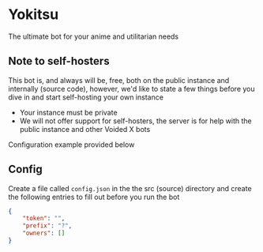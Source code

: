 # Yokitsu

The ultimate bot for your anime and utilitarian needs

## Note to self-hosters

This bot is, and always will be, free, both on the public instance and internally (source code), however, we'd like to state a few things before you dive in and start self-hosting your own instance

- Your instance must be private
- We will not offer support for self-hosters, the server is for help with the public instance and other Voided X bots

Configuration example provided below

## Config

Create a file called `config.json` in the the src (source) directory and create the following entries to fill out before you run the bot

```json
{
    "token": "",
    "prefix": "?",
    "owners": []
}
```
